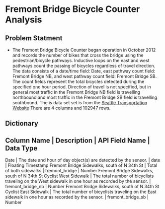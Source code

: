 # Fremont Bridge Bicycle Counter Analysis

## Problem Statment  
- The Fremont Bridge Bicycle Counter began operation in October 2012 and records the number of bikes that cross the bridge using the pedestrian/bicycle pathways. Inductive loops on the east and west pathways count the passing of bicycles regardless of travel direction. The data consists of a date/time field: Date, east pathway count field: Fremont Bridge NB, and west pathway count field: Fremont Bridge SB. The count fields represent the total bicycles detected during the specified one hour period. Direction of travel is not specified, but in general most traffic in the Fremont Bridge NB field is travelling northbound and most traffic in the Fremont Bridge SB field is travelling southbound. The is data set set is from the [Seattle Transportation Website](https://data.seattle.gov/Transportation/Fremont-Bridge-Bicycle-Counter/65db-xm6k/about_data) There are 4 columns and 102947 rows. 

## Dictionary 
Column Name                                                        | Description                                                                                          | API Field Name    | Data Type
-------------------------------------------------------------------------------------------------------------------------------------------------------------------------------------------------------------------
Date                                                               | The date and hour of day object(s) are detected by the sensor.                                       | date              | Floating Timestamp
Fremont Bridge Sidewalks, south of N 34th St                       | Total of both sidewalks                                                                              | fremont_bridge    | Number
Fremont Bridge Sidewalks, south of N 34th St Cyclist West Sidewalk | The total number of bicyclists traveling on the West sidewalk in one hour as recorded by the sensor. | fremont_bridge_nb | Number
Fremont Bridge Sidewalks, south of N 34th St Cyclist East Sidewalk | The total number of bicyclists traveling on the East sidewalk in one hour as recorded by the sensor. | fremont_bridge_sb | Number